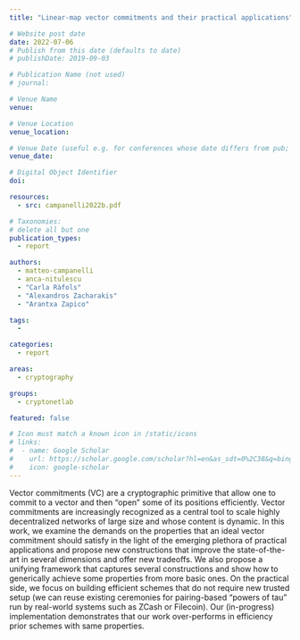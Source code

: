 ```yaml
---
title: "Linear-map vector commitments and their practical applications"

# Website post date
date: 2022-07-06
# Publish from this date (defaults to date)
# publishDate: 2019-09-03

# Publication Name (not used)
# journal:

# Venue Name
venue:

# Venue Location
venue_location:

# Venue Date (useful e.g. for conferences whose date differs from pub; defaults to date)
venue_date:

# Digital Object Identifier
doi:

resources:
  - src: campanelli2022b.pdf

# Taxonomies:
# delete all but one
publication_types:
  - report

authors:
  - matteo-campanelli
  - anca-nitulescu
  - "Carla Ràfols"
  - "Alexandros Zacharakis"
  - "Arantxa Zapico"

tags:
  -

categories:
  - report

areas:
  - cryptography

groups:
  - cryptonetlab

featured: false

# Icon must match a known icon in /static/icons
# links:
#  - name: Google Scholar
#    url: https://scholar.google.com/scholar?hl=en&as_sdt=0%2C38&q=bing&btnG=
#    icon: google-scholar
---
```


Vector commitments (VC) are a cryptographic primitive that allow one to commit to a vector and then “open” some of its positions efficiently. Vector commitments are increasingly recognized as a central tool to scale highly decentralized networks of large size and whose content is dynamic. In this work, we examine the demands on the properties that an ideal vector commitment should satisfy in the light of the emerging plethora of practical applications and propose new constructions that improve the state-of-the-art in several dimensions and offer new tradeoffs. We also propose a unifying framework that captures several constructions and show how to generically achieve some properties from more basic ones. On the practical side, we focus on building efficient schemes that do not require new trusted setup (we can reuse existing ceremonies for pairing-based “powers of tau” run by real-world systems such as ZCash or Filecoin). Our (in-progress) implementation demonstrates that our work over-performs in efficiency prior schemes with same properties.
